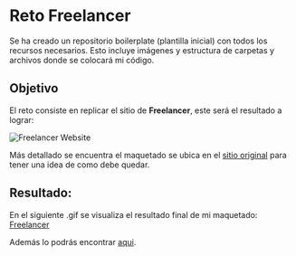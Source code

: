 # Reto Freelancer

Se ha creado un repositorio boilerplate (plantilla
inicial) con todos los recursos necesarios. Esto incluye imágenes y
estructura de carpetas y archivos donde se colocará mi código.


## Objetivo

El reto consiste en replicar el sitio de **Freelancer**, este será el resultado
a lograr:

![Freelancer Website](docs/fullpage.png)

Más detallado se encuentra el maquetado se ubica en el [sitio original](https://blackrockdigital.github.io/startbootstrap-freelancer/)
  para tener una idea de como debe quedar.

## Resultado:
 En el siguiente .gif se visualiza el resultado final de mi maquetado:
  [Freelancer](docs/resultadofreelancer.gif)
 
 Además lo podrás encontrar [aqui](https://jessica2011.github.io/freelancer/).

